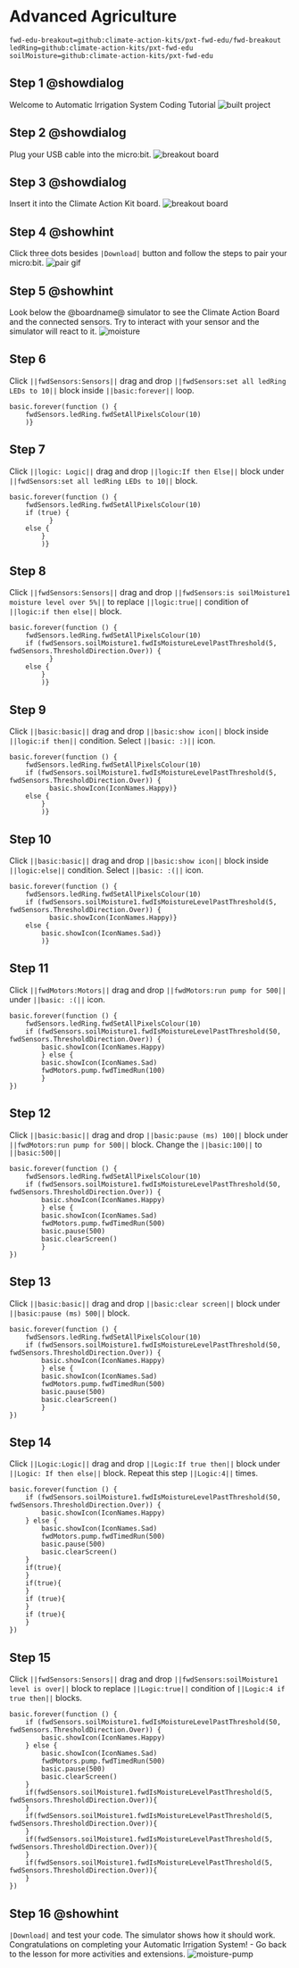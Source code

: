 # Advanced Agriculture
```package
fwd-edu-breakout=github:climate-action-kits/pxt-fwd-edu/fwd-breakout
ledRing=github:climate-action-kits/pxt-fwd-edu
soilMoisture=github:climate-action-kits/pxt-fwd-edu
```
## Step 1 @showdialog
Welcome to Automatic Irrigation System Coding Tutorial
![built project](https://climate-action-kits.github.io/pxt-fwd-edu/tutorial-assets/project-wateringplant-400.png)

## Step 2 @showdialog
Plug your USB cable into the micro:bit. 
![breakout board](https://climate-action-kits.github.io/pxt-fwd-edu/tutorial-assets/connect-microbit.gif)

## Step 3 @showdialog
Insert it into the Climate Action Kit board. 
![breakout board](https://climate-action-kits.github.io/pxt-fwd-edu/tutorial-assets/breakout-resized.png)

## Step 4 @showhint
Click three dots besides ``|Download|`` button and follow the steps to pair your micro:bit.
![pair gif](https://climate-action-kits.github.io/pxt-fwd-edu/tutorial-assets/pairmicrobit-280x203.gif)

## Step 5 @showhint
Look below the @boardname@ simulator to see the Climate Action Board and the connected sensors. Try to interact with your sensor and the simulator will react to it.
![moisture](https://climate-action-kits.github.io/pxt-fwd-edu/tutorial-assets/simulator-4-moisture.gif)

## Step 6
Click ``||fwdSensors:Sensors||`` drag and drop ``||fwdSensors:set all ledRing LEDs to 10||`` block inside ``||basic:forever||`` loop.
```blocks
basic.forever(function () {
    fwdSensors.ledRing.fwdSetAllPixelsColour(10)
    )}
```
## Step 7
Click ``||logic: Logic||`` drag and drop ``||logic:If then Else||``
block under ``||fwdSensors:set all ledRing LEDs to 10||`` block.
```blocks
basic.forever(function () {
    fwdSensors.ledRing.fwdSetAllPixelsColour(10)
    if (true) {
          } 
    else {
        }
        )}
```
## Step 8
Click ``||fwdSensors:Sensors||`` drag and drop ``||fwdSensors:is soilMoisture1 moisture level over 5%||`` 
to replace ``||logic:true||`` condition of ``||logic:if then else||`` block.
```blocks
basic.forever(function () {
    fwdSensors.ledRing.fwdSetAllPixelsColour(10)
    if (fwdSensors.soilMoisture1.fwdIsMoistureLevelPastThreshold(5, fwdSensors.ThresholdDirection.Over)) {
          } 
    else {
        }
        )}
```
## Step 9
Click ``||basic:basic||`` drag and drop ``||basic:show icon||`` block inside ``||logic:if then||`` condition. 
Select ``||basic: :)||`` icon.
```blocks
basic.forever(function () {
    fwdSensors.ledRing.fwdSetAllPixelsColour(10)
    if (fwdSensors.soilMoisture1.fwdIsMoistureLevelPastThreshold(5, fwdSensors.ThresholdDirection.Over)) {
          basic.showIcon(IconNames.Happy)} 
    else {
        }
        )}
```
## Step 10
Click ``||basic:basic||`` drag and drop ``||basic:show icon||`` block inside ``||logic:else||`` condition.
Select ``||basic: :(||`` icon.
```blocks
basic.forever(function () {
    fwdSensors.ledRing.fwdSetAllPixelsColour(10)
    if (fwdSensors.soilMoisture1.fwdIsMoistureLevelPastThreshold(5, fwdSensors.ThresholdDirection.Over)) {
          basic.showIcon(IconNames.Happy)} 
    else {
        basic.showIcon(IconNames.Sad)}
        )}
```
## Step 11
Click ``||fwdMotors:Motors||`` drag and drop ``||fwdMotors:run pump for 500||`` under 
 ``||basic: :(||`` icon. 
```blocks
basic.forever(function () {
    fwdSensors.ledRing.fwdSetAllPixelsColour(10)
    if (fwdSensors.soilMoisture1.fwdIsMoistureLevelPastThreshold(50, fwdSensors.ThresholdDirection.Over)) {
        basic.showIcon(IconNames.Happy)
        } else {
        basic.showIcon(IconNames.Sad)
        fwdMotors.pump.fwdTimedRun(100)
        }
})
```
## Step 12
Click ``||basic:basic||`` drag and drop ``||basic:pause (ms) 100||`` block under ``||fwdMotors:run pump for 500||`` block. 
Change the ``||basic:100||`` to ``||basic:500||``
```blocks
basic.forever(function () {
    fwdSensors.ledRing.fwdSetAllPixelsColour(10)
    if (fwdSensors.soilMoisture1.fwdIsMoistureLevelPastThreshold(50, fwdSensors.ThresholdDirection.Over)) {
        basic.showIcon(IconNames.Happy)
        } else {
        basic.showIcon(IconNames.Sad)
        fwdMotors.pump.fwdTimedRun(500)
        basic.pause(500)
        basic.clearScreen()
        }
})
```
## Step 13
Click ``||basic:basic||`` drag and drop ``||basic:clear screen||`` 
block under ``||basic:pause (ms) 500||`` block.
```blocks
basic.forever(function () {
    fwdSensors.ledRing.fwdSetAllPixelsColour(10)
    if (fwdSensors.soilMoisture1.fwdIsMoistureLevelPastThreshold(50, fwdSensors.ThresholdDirection.Over)) {
        basic.showIcon(IconNames.Happy)
        } else {
        basic.showIcon(IconNames.Sad)
        fwdMotors.pump.fwdTimedRun(500)
        basic.pause(500)
        basic.clearScreen()
        }
})
```
## Step 14
Click ``||Logic:Logic||`` drag and drop ``||Logic:If true then||`` block under 
``||Logic: If then else||`` block. Repeat this step ``||Logic:4||`` times. 
```blocks
basic.forever(function () {
    if (fwdSensors.soilMoisture1.fwdIsMoistureLevelPastThreshold(50, fwdSensors.ThresholdDirection.Over)) {
        basic.showIcon(IconNames.Happy)
    } else {
        basic.showIcon(IconNames.Sad)
        fwdMotors.pump.fwdTimedRun(500)
        basic.pause(500)
        basic.clearScreen()
    }
    if(true){
    }
    if(true){
    }
    if (true){
    }
    if (true){
    }
})
```
## Step 15
Click ``||fwdSensors:Sensors||`` drag and drop ``||fwdSensors:soilMoisture1 level is over||`` block
to replace ``||Logic:true||`` condition of ``||Logic:4 if true then||`` blocks.
```blocks
basic.forever(function () {
    if (fwdSensors.soilMoisture1.fwdIsMoistureLevelPastThreshold(50, fwdSensors.ThresholdDirection.Over)) {
        basic.showIcon(IconNames.Happy)
    } else {
        basic.showIcon(IconNames.Sad)
        fwdMotors.pump.fwdTimedRun(500)
        basic.pause(500)
        basic.clearScreen()
    }
    if(fwdSensors.soilMoisture1.fwdIsMoistureLevelPastThreshold(5, fwdSensors.ThresholdDirection.Over)){
    }
    if(fwdSensors.soilMoisture1.fwdIsMoistureLevelPastThreshold(5, fwdSensors.ThresholdDirection.Over)){
    }
    if(fwdSensors.soilMoisture1.fwdIsMoistureLevelPastThreshold(5, fwdSensors.ThresholdDirection.Over)){
    }
    if(fwdSensors.soilMoisture1.fwdIsMoistureLevelPastThreshold(5, fwdSensors.ThresholdDirection.Over)){
    }
})
```
## Step 16 @showhint
``|Download|`` and test your code. The simulator shows how it should work.
Congratulations on completing your Automatic Irrigation System! - Go back to the lesson for more activities and extensions.
![moisture-pump](https://climate-action-kits.github.io/pxt-fwd-edu/tutorial-assets/simulator-11-Moisture-pump.gif)
